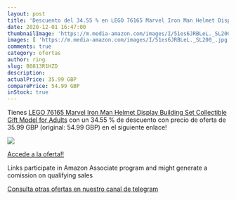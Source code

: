 ```yaml
---
layout: post
title: 'Descuento del 34.55 % en LEGO 76165 Marvel Iron Man Helmet Displa'
date: 2020-12-01 16:47:00
thumbnailImage: 'https://m.media-amazon.com/images/I/51es6JRBLeL._SL200_.jpg'
images: [ 'https://m.media-amazon.com/images/I/51es6JRBLeL._SL200_.jpg' ]
comments: true
category: ofertas
author: ring
slug: B0813R1HZD
description:
actualPrice: 35.99 GBP
comparePrice: 54.99 GBP
inStock: true
---
```


Tienes [LEGO 76165 Marvel Iron Man Helmet Display Building Set  Collectible Gift Model for Adults](https://www.amazon.co.uk/dp/B0813R1HZD/?tag=tolees0a-21) con un 34.55 % de descuento con precio de oferta de 35.99 GBP (original: 54.99 GBP) en el siguiente enlace!

[![](https://m.media-amazon.com/images/I/51es6JRBLeL._SL200_.jpg)](https://www.amazon.co.uk/dp/B0813R1HZD/?tag=tolees0a-21)

[Accede a la oferta!!](https://www.amazon.co.uk/dp/B0813R1HZD/?tag=tolees0a-21)

Links participate in Amazon Associate program and might generate a comission on qualifying sales

[Consulta otras ofertas en nuestro canal de telegram](https://t.me/s/ofertas25)
